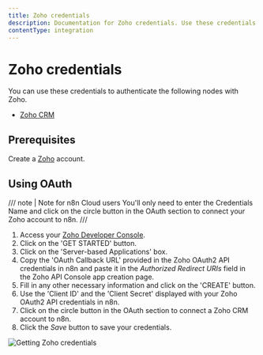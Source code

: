 ```yaml
---
title: Zoho credentials
description: Documentation for Zoho credentials. Use these credentials to authenticate Zoho in n8n, a workflow automation platform.
contentType: integration
---
```


# Zoho credentials

You can use these credentials to authenticate the following nodes with Zoho.

- [Zoho CRM](/integrations/builtin/app-nodes/n8n-nodes-base.zohocrm/)

## Prerequisites

Create a [Zoho](https://www.zoho.com/) account.

## Using OAuth

/// note | Note for n8n Cloud users
You'll only need to enter the Credentials Name and click on the circle button in the OAuth section to connect your Zoho account to n8n.
///

1. Access your [Zoho Developer Console](https://api-console.zoho.com/).
2. Click on the 'GET STARTED' button.
3. Click on the 'Server-based Applications' box.
4. Copy the 'OAuth Callback URL' provided in the Zoho OAuth2 API credentials in n8n and paste it in the *Authorized Redirect URIs* field in the Zoho API Console app creation page.
5. Fill in any other necessary information and click on the 'CREATE' button.
6. Use the 'Client ID' and the 'Client Secret' displayed with your Zoho OAuth2 API credentials in n8n.
7. Click on the circle button in the OAuth section to connect a Zoho CRM account to n8n.
8. Click the *Save* button to save your credentials.

![Getting Zoho credentials](/_images/integrations/builtin/credentials/zoho/getting-oauth-credentials.gif)

